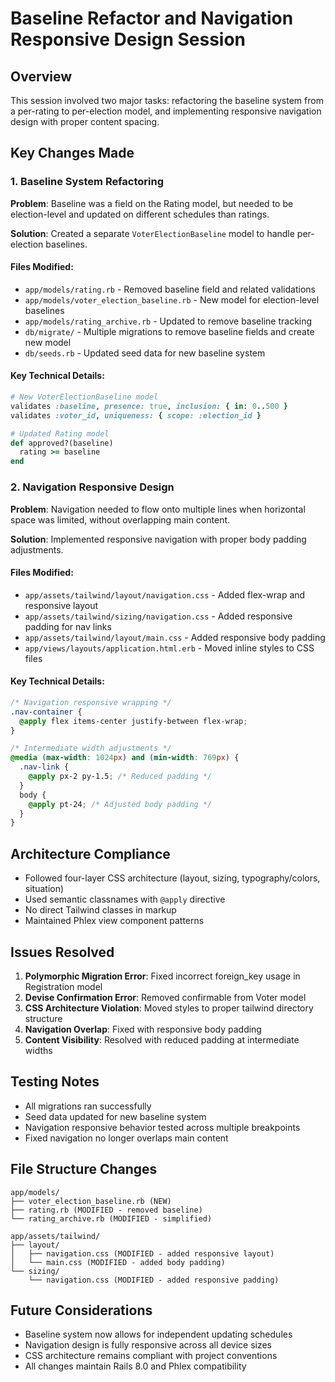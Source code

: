 # Baseline Refactor and Navigation Responsive Design Session

## Overview
This session involved two major tasks: refactoring the baseline system from a per-rating to per-election model, and implementing responsive navigation design with proper content spacing.

## Key Changes Made

### 1. Baseline System Refactoring
**Problem**: Baseline was a field on the Rating model, but needed to be election-level and updated on different schedules than ratings.

**Solution**: Created a separate `VoterElectionBaseline` model to handle per-election baselines.

#### Files Modified:
- `app/models/rating.rb` - Removed baseline field and related validations
- `app/models/voter_election_baseline.rb` - New model for election-level baselines
- `app/models/rating_archive.rb` - Updated to remove baseline tracking
- `db/migrate/` - Multiple migrations to remove baseline fields and create new model
- `db/seeds.rb` - Updated seed data for new baseline system

#### Key Technical Details:
```ruby
# New VoterElectionBaseline model
validates :baseline, presence: true, inclusion: { in: 0..500 }
validates :voter_id, uniqueness: { scope: :election_id }

# Updated Rating model
def approved?(baseline)
  rating >= baseline
end
```

### 2. Navigation Responsive Design
**Problem**: Navigation needed to flow onto multiple lines when horizontal space was limited, without overlapping main content.

**Solution**: Implemented responsive navigation with proper body padding adjustments.

#### Files Modified:
- `app/assets/tailwind/layout/navigation.css` - Added flex-wrap and responsive layout
- `app/assets/tailwind/sizing/navigation.css` - Added responsive padding for nav links
- `app/assets/tailwind/layout/main.css` - Added responsive body padding
- `app/views/layouts/application.html.erb` - Moved inline styles to CSS files

#### Key Technical Details:
```css
/* Navigation responsive wrapping */
.nav-container {
  @apply flex items-center justify-between flex-wrap;
}

/* Intermediate width adjustments */
@media (max-width: 1024px) and (min-width: 769px) {
  .nav-link {
    @apply px-2 py-1.5; /* Reduced padding */
  }
  body {
    @apply pt-24; /* Adjusted body padding */
  }
}
```

## Architecture Compliance
- Followed four-layer CSS architecture (layout, sizing, typography/colors, situation)
- Used semantic classnames with `@apply` directive
- No direct Tailwind classes in markup
- Maintained Phlex view component patterns

## Issues Resolved
1. **Polymorphic Migration Error**: Fixed incorrect foreign_key usage in Registration model
2. **Devise Confirmation Error**: Removed confirmable from Voter model
3. **CSS Architecture Violation**: Moved styles to proper tailwind directory structure
4. **Navigation Overlap**: Fixed with responsive body padding
5. **Content Visibility**: Resolved with reduced padding at intermediate widths

## Testing Notes
- All migrations ran successfully
- Seed data updated for new baseline system
- Navigation responsive behavior tested across multiple breakpoints
- Fixed navigation no longer overlaps main content

## File Structure Changes
```
app/models/
├── voter_election_baseline.rb (NEW)
├── rating.rb (MODIFIED - removed baseline)
└── rating_archive.rb (MODIFIED - simplified)

app/assets/tailwind/
├── layout/
│   ├── navigation.css (MODIFIED - added responsive layout)
│   └── main.css (MODIFIED - added body padding)
└── sizing/
    └── navigation.css (MODIFIED - added responsive padding)
```

## Future Considerations
- Baseline system now allows for independent updating schedules
- Navigation design is fully responsive across all device sizes
- CSS architecture remains compliant with project conventions
- All changes maintain Rails 8.0 and Phlex compatibility